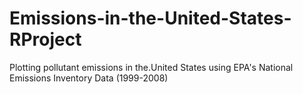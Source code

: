# Emissions-in-the-United-States-RProject
Plotting pollutant emissions in the.United States using EPA's National Emissions Inventory Data (1999-2008)
